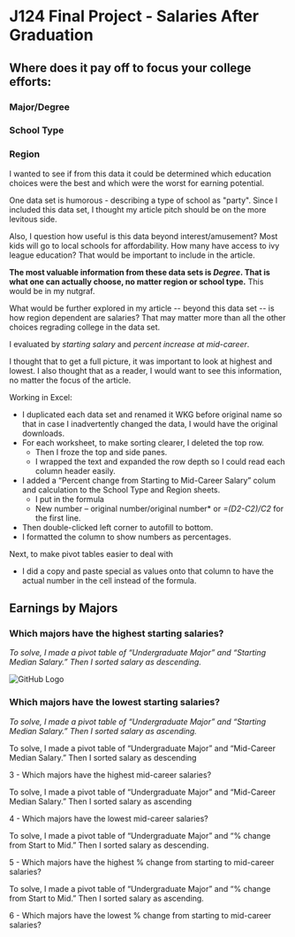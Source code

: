 # J124 Final Project - Salaries After Graduation
## Where does it pay off to focus your college efforts:
### Major/Degree
### School Type
### Region

I wanted to see if from this data it could be determined which education choices were the best and which were the worst for earning potential. 

One data set is humorous - describing a type of school as "party". Since I included this data set, I thought my article pitch should be on the more levitous side.

Also, I question how useful is this data beyond interest/amusement? Most kids will go to local schools for affordability. How many have access to ivy league education? That would be important to include in the article.

**The most valuable information from these data sets is *Degree*. That is what one can actually choose, no matter region or school type.** This would be in my nutgraf.

What would be further explored in my article -- beyond this data set -- is how region dependent are salaries? That may matter more than all the other choices regrading college in the data set.

I evaluated by *starting salary* and *percent increase at mid-career*. 

I thought that to get a full picture, it was important to look at highest and lowest. I also thought that as a reader, I would want to see this information, no matter the focus of the article. 

Working in Excel:
* I duplicated each data set and renamed it WKG before original name so that in case I inadvertently changed the data, I would have the original downloads.
* For each worksheet, to make sorting clearer, I deleted the top row. 
  * Then I froze the top and side panes.
  * I wrapped the text and expanded the row depth so I could read each column header easily.
* I added a “Percent change from Starting to Mid-Career Salary” colum and calculation to the School Type and Region sheets. 
  * I put in the formula
  * New number – original number/original number* or *=(D2-C2)/C2* for the first line.
* Then double-clicked left corner to autofill to bottom.
* I formatted the column to show numbers as percentages.

Next, to make pivot tables easier to deal with 
* I did a copy and paste special as values onto that column to have the actual number in the cell instead of the formula. 

## Earnings by Majors

### Which majors have the highest starting salaries?
*To solve, I made a pivot table of “Undergraduate Major” and “Starting Median Salary.” Then I sorted salary as descending.*

![GitHub Logo](/images/logo.png)

### Which majors have the lowest starting salaries?
*To solve, I made a pivot table of “Undergraduate Major” and “Starting Median Salary.” Then I sorted salary as ascending.*


To solve, I made a pivot table of “Undergraduate Major” and “Mid-Career Median Salary.” Then I sorted salary as descending

3 - Which majors have the highest mid-career salaries? 

To solve, I made a pivot table of “Undergraduate Major” and “Mid-Career Median Salary.” Then I sorted salary as ascending

4 - Which majors have the lowest mid-career salaries?

To solve, I made a pivot table of “Undergraduate Major” and “% change from Start to Mid.” Then I sorted salary as descending.

5 - Which majors have the highest % change from starting to mid-career salaries?

To solve, I made a pivot table of “Undergraduate Major” and “% change from Start to Mid.” Then I sorted salary as ascending.

6 - Which majors have the lowest % change from starting to mid-career salaries?


